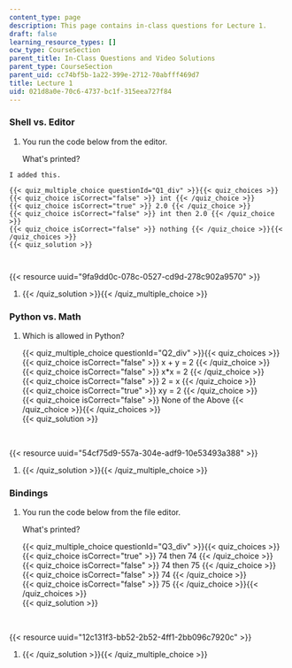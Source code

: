 ```yaml
---
content_type: page
description: This page contains in-class questions for Lecture 1.
draft: false
learning_resource_types: []
ocw_type: CourseSection
parent_title: In-Class Questions and Video Solutions
parent_type: CourseSection
parent_uid: cc74bf5b-1a22-399e-2712-70abfff469d7
title: Lecture 1
uid: 021d8a0e-70c6-4737-bc1f-315eea727f84
---
```

### Shell vs. Editor

1. You run the code below from the editor.   
      
    What's printed?   


```plaintext
I added this.
```

      
    {{< quiz_multiple_choice questionId="Q1_div" >}}{{< quiz_choices >}}{{< quiz_choice isCorrect="false" >}} int {{< /quiz_choice >}}  
    {{< quiz_choice isCorrect="true" >}} 2.0 {{< /quiz_choice >}}  
    {{< quiz_choice isCorrect="false" >}} int then 2.0 {{< /quiz_choice >}}  
    {{< quiz_choice isCorrect="false" >}} nothing {{< /quiz_choice >}}{{< /quiz_choices >}}  
    {{< quiz_solution >}}  
      
     

{{< resource uuid="9fa9dd0c-078c-0527-cd9d-278c902a9570" >}}

1. {{< /quiz_solution >}}{{< /quiz_multiple_choice >}}

### Python vs. Math

1. Which is allowed in Python?   
      
    {{< quiz_multiple_choice questionId="Q2_div" >}}{{< quiz_choices >}}{{< quiz_choice isCorrect="false" >}} x + y = 2 {{< /quiz_choice >}}  
    {{< quiz_choice isCorrect="false" >}} x\*x = 2 {{< /quiz_choice >}}  
    {{< quiz_choice isCorrect="false" >}} 2 = x {{< /quiz_choice >}}  
    {{< quiz_choice isCorrect="true" >}} xy = 2 {{< /quiz_choice >}}  
    {{< quiz_choice isCorrect="false" >}} None of the Above {{< /quiz_choice >}}{{< /quiz_choices >}}  
    {{< quiz_solution >}}  
      
     

{{< resource uuid="54cf75d9-557a-304e-adf9-10e53493a388" >}}

1. {{< /quiz_solution >}}{{< /quiz_multiple_choice >}}

### Bindings

1. You run the code below from the file editor.   
      
    What's printed?   



      
    {{< quiz_multiple_choice questionId="Q3_div" >}}{{< quiz_choices >}}{{< quiz_choice isCorrect="true" >}} 74 then 74 {{< /quiz_choice >}}  
    {{< quiz_choice isCorrect="false" >}} 74 then 75 {{< /quiz_choice >}}  
    {{< quiz_choice isCorrect="false" >}} 74 {{< /quiz_choice >}}  
    {{< quiz_choice isCorrect="false" >}} 75 {{< /quiz_choice >}}{{< /quiz_choices >}}  
    {{< quiz_solution >}}  
      
     

{{< resource uuid="12c131f3-bb52-2b52-4ff1-2bb096c7920c" >}}

1. {{< /quiz_solution >}}{{< /quiz_multiple_choice >}}